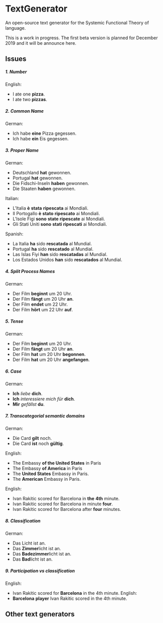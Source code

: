 # TextGenerator
An open-source text generator for the Systemic Functional Theory of language.

This is a work in progress. The first beta version is planned for December 2019 and it will be announce here.

## Issues

##### 1. Number

English:
- I ate one **pizza**.
- I ate two **pizzas**.

##### 2. Common Name

German:
- Ich habe **eine** Pizza gegessen.
- Ich habe **ein** Eis gegessen.

##### 3. Proper Name

German:
- Deutschland **hat** gewonnen.
- Portugal **hat** gewonnen.
- Die Fidschi-Inseln **haben** gewonnen.
- Die Staaten **haben** gewonnen.

Italian:
- L'Italia **è** **stata** **ripescata** ai Mondiali.
- Il Portogallo **è** **stato** **ripescato** ai Mondiali.
- L'Isole Figi **sono** **state** **ripescate** ai Mondiali.
- Gli Stati Uniti **sono** **stati** **ripescati** ai Mondiali.

Spanish:
- La Italia **ha** sido **rescatada** al Mundial.
- Portugal **ha** sido **rescatado** al Mundial.
- Las Islas Fiyi **han** sido **rescatadas** al Mundial.
- Los Estados Unidos **han** sido **rescatados** al Mundial.

##### 4. Split Process Names

German:
- Der Film **beginnt** um 20 Uhr.
- Der Film **fängt** um 20 Uhr **an**.
- Der Film **endet** um 22 Uhr.
- Der Film **hört** um 22 Uhr **auf**.

##### 5. Tense

German:
- Der Film **beginnt** um 20 Uhr.
- Der Film **fängt** um 20 Uhr **an**.
- Der Film **hat** um 20 Uhr **begonnen**.
- Der Film **hat** um 20 Uhr **angefangen**.

##### 6. Case

German:
- **Ich** *liebe* **dich**.
- **Ich** *interessiere* *mich* *für* **dich**.
- **Mir** *gefällst* **du**.

##### 7. Transcategorial semantic domains

German:
- Die Card **gilt** noch.
- Die Card **ist** noch **gültig**.

English:
- The Embassy **of the United States** in Paris
- The Embassy **of America** in Paris
- The **United States** Embassy in Paris.
- The **American** Embassy in Paris.

English:
- Ivan Rakitic scored for Barcelona in **the** **4th** minute.
- Ivan Rakitic scored for Barcelona in minute **four**.
- Ivan Rakitic scored for Barcelona after **four** minutes.

##### 8. Classification

German:
- Das Licht ist an.
- Das **Zimmer**licht ist an.
- Das **Badezimmer**licht ist an.
- Das **Bad**licht ist an.

##### 9. Participation vs classification
English:
- Ivan Rakitic scored for **Barcelona** in the 4th minute.
English:
- **Barcelona** **player** Ivan Rakitic scored in the 4th minute.

## Other text generators

